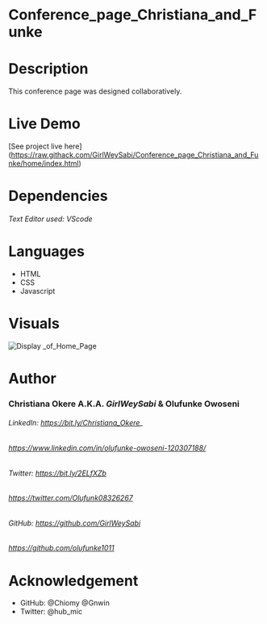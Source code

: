 # Conference_page_Christiana_and_Funke

# Description
This conference page was designed collaboratively.

# Live Demo
[See project live here] (https://raw.githack.com/GirlWeySabi/Conference_page_Christiana_and_Funke/home/index.html)

# Dependencies
###### Text Editor used: VScode

# Languages
* HTML
* CSS
* Javascript

# Visuals
![Display _of_Home_Page](/ConferencePage.PNG "Display _of_Home_Page")

# Author 
### Christiana Okere A.K.A. _GirlWeySabi_ & Olufunke Owoseni

###### LinkedIn: https://bit.ly/Christiana_Okere_
###### https://www.linkedin.com/in/olufunke-owoseni-120307188/

###### Twitter: https://bit.ly/2ELfXZb
###### https://twitter.com/Olufunk08326267

###### GitHub: https://github.com/GirlWeySabi
###### https://github.com/olufunke1011

# Acknowledgement
* GitHub: @Chiomy @Gnwin
* Twitter: @hub_mic




